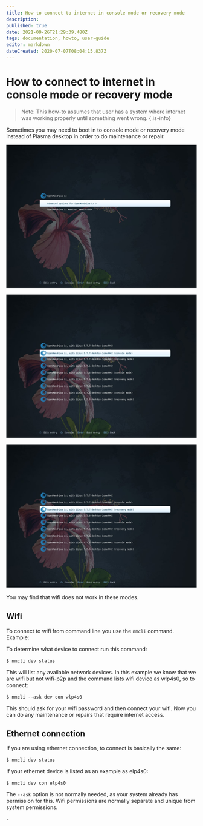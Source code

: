 ```yaml
---
title: How to connect to internet in console mode or recovery mode
description: 
published: true
date: 2021-09-26T21:29:39.480Z
tags: documentation, howto, user-guide
editor: markdown
dateCreated: 2020-07-07T08:04:15.837Z
---
```


# How to connect to internet in console mode or recovery mode


> Note: This how-to assumes that user has a system where internet was working properly until something went wrong.
{.is-info}


Sometimes you may need to boot in to console mode or recovery mode instead of Plasma desktop in order to do maintenance or repair.

![boot-advanced.jpg](/images/boot-advanced.jpg)

![boot-console-mode.jpg](/images/boot-console-mode.jpg)

![boot-recovery-mode.jpg](/images/boot-recovery-mode.jpg)


You may find that wifi does not work in these modes.

## Wifi
To connect to wifi from command line you use the `nmcli` command. Example:

To determine what device to connect run this command:

```
$ nmcli dev status
```

This will list any available network devices. In this example we know that we are wifi but not wifi-p2p and the command lists wifi device as wlp4s0, so to connect:

```
$ nmcli --ask dev con wlp4s0
```

This should ask for your wifi password and then connect your wifi.
Now you can do any maintenance or repairs that require internet access.

## Ethernet connection

If you are using ethernet connection, to connect is basically the same:

```
$ nmcli dev status
```

If your ethernet device is listed as an example as elp4s0:

```
$ nmcli dev con elp4s0
```

The `--ask` option is not normally needed, as your system already has permission for this.
Wifi permissions are normally separate and unique from system permissions.

\-




